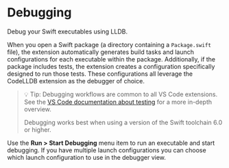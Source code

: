 # Debugging

Debug your Swift executables using LLDB.

When you open a Swift package (a directory containing a `Package.swift` file), the extension automatically generates build tasks and launch configurations for each executable within the package. Additionally, if the package includes tests, the extension creates a configuration specifically designed to run those tests. These configurations all leverage the CodeLLDB extension as the debugger of choice.

> 💡 Tip: Debugging workflows are common to all VS Code extensions. See the [VS Code documentation about testing](https://code.visualstudio.com/docs/debugtest/testing) for a more in-depth overview.
>
> Debugging works best when using a version of the Swift toolchain 6.0 or higher.

Use the **Run > Start Debugging** menu item to run an executable and start debugging. If you have multiple launch configurations you can choose which launch configuration to use in the debugger view.
